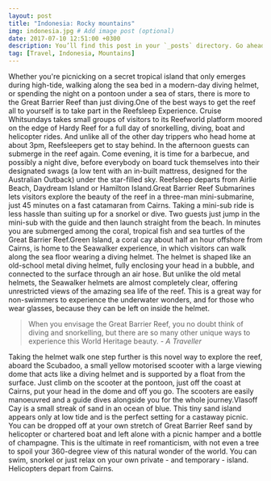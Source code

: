 ```yaml
---
layout: post
title: "Indonesia: Rocky mountains"
img: indonesia.jpg # Add image post (optional)
date: 2017-07-10 12:51:00 +0300
description: You’ll find this post in your `_posts` directory. Go ahead and edit it and re-build the site to see your changes. # Add post description (optional)
tag: [Travel, Indonesia, Mountains]
---
```


Whether you're picnicking on a secret tropical island that only emerges during high-tide, walking along the sea bed in a modern-day diving helmet, or spending the night on a pontoon under a sea of stars, there is more to the Great Barrier Reef than just diving.One of the best ways to get the reef all to yourself is to take part in the Reefsleep Experience. Cruise Whitsundays takes small groups of visitors to its Reefworld platform moored on the edge of Hardy Reef for a full day of snorkelling, diving, boat and helicopter rides. And unlike all of the other day trippers who head home at about 3pm, Reefsleepers get to stay behind. In the afternoon guests can  submerge in the reef again. Come evening, it is time for a barbecue, and possibly a night dive, before everybody on board tuck themselves into their designated swags (a low tent with an in-built mattress, designed for the Australian Outback) under the star-filled sky. Reefsleep departs from Airlie Beach, Daydream Island or Hamilton Island.Great Barrier Reef Submarines lets visitors explore the beauty of the reef in a three-man mini-submarine, just 45 minutes on a fast catamaran from Cairns. Taking a mini-sub ride is less hassle than suiting up for a snorkel or dive. Two guests just jump in the mini-sub with the guide and then launch straight from the beach. In minutes you are submerged among the coral, tropical fish and sea turtles of the Great Barrier Reef.Green Island, a coral cay about half an hour offshore from Cairns, is home to the Seawalker experience, in which visitors can walk along the sea floor wearing a diving helmet. The helmet is shaped like an old-school metal diving helmet, fully enclosing your head in a bubble, and connected to the surface through an air hose. But unlike the old metal helmets, the Seawalker helmets are almost completely clear, offering unrestricted views of the amazing sea life of the reef. This is a great way for non-swimmers to experience the underwater wonders, and for those who wear glasses, because they can be left on inside the helmet.

> When you envisage the Great Barrier Reef, you no doubt think of diving and snorkelling, but there are so many other unique ways to experience this World Heritage beauty. <cite>- A Traveller</cite>

Taking the helmet walk one step further is this novel way to explore the reef, aboard the Scubadoo, a small yellow motorised scooter with a large viewing dome that acts like a diving helmet and is supported by a float from the surface. Just climb on the scooter at the pontoon, just off the coast at Cairns, put your head in the dome and off you go. The scooters are easily manoeuvred and a guide dives alongside you for the whole journey.Vlasoff Cay is a small streak of sand in an ocean of blue. This tiny sand island appears only at low tide and is the perfect setting for a castaway picnic. You can be dropped off at your own stretch of Great Barrier Reef sand by helicopter or chartered boat and left alone with a picnic hamper and a bottle of champagne. This is the ultimate in reef romanticism, with not even a tree to spoil your 360-degree view of this natural wonder of the world. You can swim, snorkel or just relax on your own private - and temporary - island. Helicopters depart from Cairns. 


